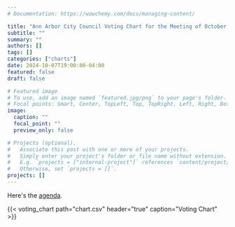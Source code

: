 ```yaml
---
# Documentation: https://wowchemy.com/docs/managing-content/

title: "Ann Arbor City Council Voting Chart for the Meeting of October 7, 2024"
subtitle: ""
summary: ""
authors: []
tags: []
categories: ["charts"]
date: 2024-10-07T19:00:00-04:00
featured: false
draft: false

# Featured image
# To use, add an image named `featured.jpg/png` to your page's folder.
# Focal points: Smart, Center, TopLeft, Top, TopRight, Left, Right, BottomLeft, Bottom, BottomRight.
image:
  caption: ""
  focal_point: ""
  preview_only: false

# Projects (optional).
#   Associate this post with one or more of your projects.
#   Simply enter your project's folder or file name without extension.
#   E.g. `projects = ["internal-project"]` references `content/project/deep-learning/index.md`.
#   Otherwise, set `projects = []`.
projects: []
---
```


Here's the [agenda](https://a2gov.legistar.com/MeetingDetail.aspx?ID=1141283&GUID=01EDFCBB-EAE4-48A6-8722-828FAAB2EBAC). 

{{< voting_chart path="chart.csv" header="true" caption="Voting Chart" >}}
